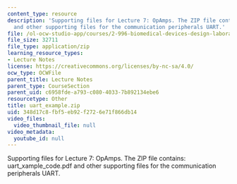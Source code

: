 ```yaml
---
content_type: resource
description: 'Supporting files for Lecture 7: OpAmps. The ZIP file contains: uart_xample_code.pdf
  and other supporting files for the communication peripherals UART.'
file: /ol-ocw-studio-app/courses/2-996-biomedical-devices-design-laboratory-fall-2007/348d17c8fbf5eb92f2726e71f866db14_uart_example.zip
file_size: 32711
file_type: application/zip
learning_resource_types:
- Lecture Notes
license: https://creativecommons.org/licenses/by-nc-sa/4.0/
ocw_type: OCWFile
parent_title: Lecture Notes
parent_type: CourseSection
parent_uid: c6958fde-a793-c080-4033-7b892134ebe6
resourcetype: Other
title: uart_example.zip
uid: 348d17c8-fbf5-eb92-f272-6e71f866db14
video_files:
  video_thumbnail_file: null
video_metadata:
  youtube_id: null
---
```

Supporting files for Lecture 7: OpAmps. The ZIP file contains: uart_xample_code.pdf and other supporting files for the communication peripherals UART.